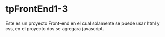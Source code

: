 # tpFrontEnd1-3

Este es un proyecto Front-end en el cual solamente se puede usar html y css, en el proyecto dos se agregara javascript.
